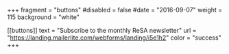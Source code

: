 +++
fragment = "buttons"
#disabled = false
#date = "2016-09-07"
weight = 115
background = "white"

[[buttons]]
  text = "Subscribe to the monthly ReSA newsletter"
  url = "https://landing.mailerlite.com/webforms/landing/i5e1h2"
  color = "success"
+++
